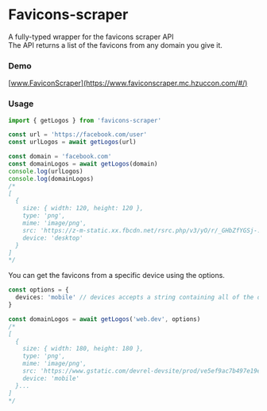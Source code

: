 # Favicons-scraper
A fully-typed wrapper for the favicons scraper API<br>
The API returns a list of the favicons from any domain you give it.

### Demo
[www.FaviconScraper](https://www.faviconscraper.mc.hzuccon.com/#/)

### Usage
```ts
import { getLogos } from 'favicons-scraper'

const url = 'https://facebook.com/user'
const urlLogos = await getLogos(url)

const domain = 'facebook.com'
const domainLogos = await getLogos(domain)
console.log(urlLogos)
console.log(domainLogos)
/*
[
  {
    size: { width: 120, height: 120 },
    type: 'png',
    mime: 'image/png',
    src: 'https://z-m-static.xx.fbcdn.net/rsrc.php/v3/yO/r/_GHbZfYGSj-.png'
    device: 'desktop'
  }
]
*/
```

You can get the favicons from a specific device using the options.
```ts
const options = {
  devices: 'mobile' // devices accepts a string containing all of the devices you want, eg: 'mobile desktop' for mobile and desktop favicons (default) 
}

const domainLogos = await getLogos('web.dev', options)
/*
[
  {
    size: { width: 180, height: 180 },
    type: 'png',
    mime: 'image/png',
    src: 'https://www.gstatic.com/devrel-devsite/prod/ve5ef9ac7b497e19ece9427facc78d0c59aaab7a2bc6a0f75fdae93f4ee589f67/web/images/touchicon-180.png',
    device: 'mobile'
  }...
]
*/
```